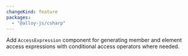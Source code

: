 ```yaml
---
changeKind: feature
packages:
  - "@alloy-js/csharp"
---
```


Add `AccessExpression` component for generating member and element access expressions with conditional access operators where needed.